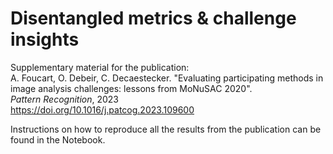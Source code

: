 # Disentangled metrics & challenge insights

Supplementary material for the publication:  
A. Foucart, O. Debeir, C. Decaestecker. "Evaluating participating methods in image analysis challenges: lessons from MoNuSAC 2020".  
*Pattern Recognition*, 2023   
https://doi.org/10.1016/j.patcog.2023.109600

Instructions on how to reproduce all the results from the publication can be found in the Notebook.
